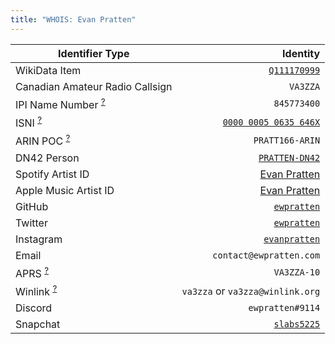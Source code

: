 ```yaml
---
title: "WHOIS: Evan Pratten"
---
```



| Identifier Type | Identity |
| -- | --: |
| WikiData Item | [`Q111170999`](https://www.wikidata.org/wiki/Q111170999) |
| Canadian Amateur Radio Callsign | `VA3ZZA` |
| IPI Name Number <sup>[?](https://en.wikipedia.org/wiki/Interested_Parties_Information)</sup> | `845773400` |
| ISNI <sup>[?](https://en.wikipedia.org/wiki/International_Standard_Name_Identifier)</sup> |    [`0000 0005 0635 646X`](https://isni.oclc.org/xslt/DB=1.2/CMD?ACT=SRCH&IKT=8006&TRM=ISN%3A0000%200005%200635%20646X) |
| ARIN POC <sup>[?](https://www.arin.net/resources/guide/account/records/poc/)</sup> | `PRATT166-ARIN` |
| DN42 Person | [`PRATTEN-DN42`](https://explorer.burble.com/?#/person/PRATTEN-DN42) |
| Spotify Artist ID | [Evan Pratten](https://open.spotify.com/artist/1aLNEmgqBJkhfkEZvf8Vh5) |
| Apple Music Artist ID | [Evan Pratten](https://music.apple.com/us/artist/evan-pratten/1611566708) |
| GitHub | [`ewpratten`](https://github.com/ewpratten) |
| Twitter | [`ewpratten`](https://twitter.com/ewpratten) |
| Instagram | [`evanpratten`](https://www.instagram.com/evanpratten/) |
| Email | `contact@ewpratten.com` |
| APRS <sup>[?](https://en.wikipedia.org/wiki/Automatic_Packet_Reporting_System)</sup> | `VA3ZZA-10` |
| Winlink <sup>[?](https://en.wikipedia.org/wiki/Winlink)</sup> | `va3zza` or `va3zza@winlink.org` |
| Discord | `ewpratten#9114` |
| Snapchat | [`slabs5225`](https://www.snapchat.com/add/slabs5225) |